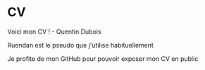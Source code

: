 # CV
Voici mon CV ! - Quentin Dubois

Ruendan est le pseudo que j'utilise habituellement

Je profite de mon GitHub pour pouvoir exposer mon CV en public
